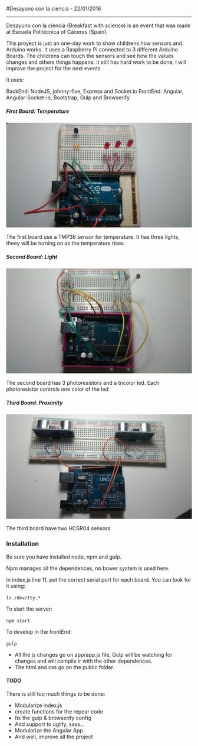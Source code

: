 #Desayuno con la ciencia - 22/01/2016
- - -



Desayuno con la ciencia (Breakfast with science) is an event that was made at Escuela Politécnica of Cáceres (Spain).

This proyect is just an one-day work to show childrens how sensors and Arduino works. It uses a Raspberry Pi connected to 3 different Arduino Boards. The childrens can touch the sensors and see how the values changes and others things happens. it still has hard work to be done, I will improve the project for the next events.

It uses:

BackEnd:  NodeJS, johnny-five, Express and Socket.io 
FrontEnd: Angular, Angular-Socket-io, Bootstrap, Gulp and Browserify

##### First Board: Temperature

![Alt text](docs/FirstOne.jpg?raw=true "First One")

The first board use a TMP36 sensor for temperature. It has three lights, theey will be turning on as the temperature rises.

##### Second Board: Light

![Alt text](docs/SecondOne.jpg?raw=true "Second One")

The second board has 3 photoresistors and a tricolor led. Each photoresistor controls one color of the led

##### Third Board: Proximity

![Alt text](docs/ThirdOne.jpg?raw=true "Third One")

The third board have two HCSR04 sensors

### Installation

Be sure you have installed node, npm and gulp.

Npm manages all the dependences, no bower system is used here.

In index.js line 11, put the correct serial port for each board. You can look for it using:

`ls /dev/tty.*`

To start the server:

`npm start`

To develop in the frontEnd:

`gulp`

- All the js changes go on app/app.js file, Gulp will be watching for changes and will compile ir with the other dependences.
- The html and css go on the public folder.

#### TODO

There is still too much things to be done:

- Modularize index.js
- create functions for the repear code
- fix the gulp & browserify config
- Add support to uglify, sass...
- Modularize the Angular App
- And well, improve all the project

